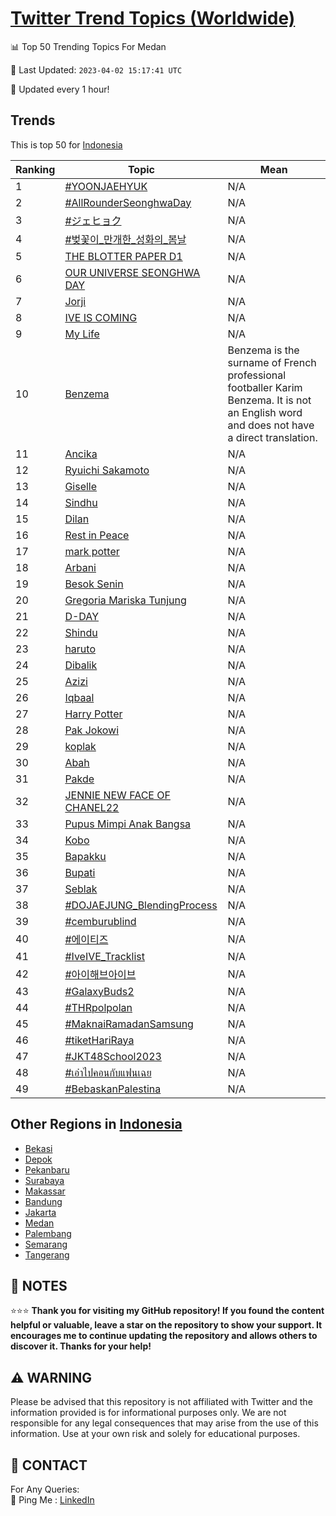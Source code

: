 [Twitter Trend Topics (Worldwide)](https://github.com/ErcinDedeoglu/Twitter-Trend-Topics)
==========


📊 Top 50 Trending Topics For Medan

📆 Last Updated: `2023-04-02 15:17:41 UTC`

🔧 Updated every 1 hour!


## Trends

This is top 50 for [Indonesia](</Indonesia>)

| Ranking | Topic | Mean |
| ------- | ------------ | ------------ |
| 1 | [#YOONJAEHYUK](http://twitter.com/search?q=%23YOONJAEHYUK) | N/A |
| 2 | [#AllRounderSeonghwaDay](http://twitter.com/search?q=%23AllRounderSeonghwaDay) | N/A |
| 3 | [#ジェヒョク](http://twitter.com/search?q=%23%e3%82%b8%e3%82%a7%e3%83%92%e3%83%a7%e3%82%af) | N/A |
| 4 | [#벚꽃이_만개한_성화의_봄날](http://twitter.com/search?q=%23%eb%b2%9a%ea%bd%83%ec%9d%b4_%eb%a7%8c%ea%b0%9c%ed%95%9c_%ec%84%b1%ed%99%94%ec%9d%98_%eb%b4%84%eb%82%a0) | N/A |
| 5 | [THE BLOTTER PAPER D1](http://twitter.com/search?q=THE+BLOTTER+PAPER+D1) | N/A |
| 6 | [OUR UNIVERSE SEONGHWA DAY](http://twitter.com/search?q=OUR+UNIVERSE+SEONGHWA+DAY) | N/A |
| 7 | [Jorji](http://twitter.com/search?q=Jorji) | N/A |
| 8 | [IVE IS COMING](http://twitter.com/search?q=IVE+IS+COMING) | N/A |
| 9 | [My Life](http://twitter.com/search?q=My+Life) | N/A |
| 10 | [Benzema](http://twitter.com/search?q=Benzema) | Benzema is the surname of French professional footballer Karim Benzema. It is not an English word and does not have a direct translation. |
| 11 | [Ancika](http://twitter.com/search?q=Ancika) | N/A |
| 12 | [Ryuichi Sakamoto](http://twitter.com/search?q=Ryuichi+Sakamoto) | N/A |
| 13 | [Giselle](http://twitter.com/search?q=Giselle) | N/A |
| 14 | [Sindhu](http://twitter.com/search?q=Sindhu) | N/A |
| 15 | [Dilan](http://twitter.com/search?q=Dilan) | N/A |
| 16 | [Rest in Peace](http://twitter.com/search?q=Rest+in+Peace) | N/A |
| 17 | [mark potter](http://twitter.com/search?q=mark+potter) | N/A |
| 18 | [Arbani](http://twitter.com/search?q=Arbani) | N/A |
| 19 | [Besok Senin](http://twitter.com/search?q=Besok+Senin) | N/A |
| 20 | [Gregoria Mariska Tunjung](http://twitter.com/search?q=Gregoria+Mariska+Tunjung) | N/A |
| 21 | [D-DAY](http://twitter.com/search?q=D-DAY) | N/A |
| 22 | [Shindu](http://twitter.com/search?q=Shindu) | N/A |
| 23 | [haruto](http://twitter.com/search?q=haruto) | N/A |
| 24 | [Dibalik](http://twitter.com/search?q=Dibalik) | N/A |
| 25 | [Azizi](http://twitter.com/search?q=Azizi) | N/A |
| 26 | [Iqbaal](http://twitter.com/search?q=Iqbaal) | N/A |
| 27 | [Harry Potter](http://twitter.com/search?q=Harry+Potter) | N/A |
| 28 | [Pak Jokowi](http://twitter.com/search?q=Pak+Jokowi) | N/A |
| 29 | [koplak](http://twitter.com/search?q=koplak) | N/A |
| 30 | [Abah](http://twitter.com/search?q=Abah) | N/A |
| 31 | [Pakde](http://twitter.com/search?q=Pakde) | N/A |
| 32 | [JENNIE NEW FACE OF CHANEL22](http://twitter.com/search?q=JENNIE+NEW+FACE+OF+CHANEL22) | N/A |
| 33 | [Pupus Mimpi Anak Bangsa](http://twitter.com/search?q=Pupus+Mimpi+Anak+Bangsa) | N/A |
| 34 | [Kobo](http://twitter.com/search?q=Kobo) | N/A |
| 35 | [Bapakku](http://twitter.com/search?q=Bapakku) | N/A |
| 36 | [Bupati](http://twitter.com/search?q=Bupati) | N/A |
| 37 | [Seblak](http://twitter.com/search?q=Seblak) | N/A |
| 38 | [#DOJAEJUNG_BlendingProcess](http://twitter.com/search?q=%23DOJAEJUNG_BlendingProcess) | N/A |
| 39 | [#cemburublind](http://twitter.com/search?q=%23cemburublind) | N/A |
| 40 | [#에이티즈](http://twitter.com/search?q=%23%ec%97%90%ec%9d%b4%ed%8b%b0%ec%a6%88) | N/A |
| 41 | [#IveIVE_Tracklist](http://twitter.com/search?q=%23IveIVE_Tracklist) | N/A |
| 42 | [#아이해브아이브](http://twitter.com/search?q=%23%ec%95%84%ec%9d%b4%ed%95%b4%eb%b8%8c%ec%95%84%ec%9d%b4%eb%b8%8c) | N/A |
| 43 | [#GalaxyBuds2](http://twitter.com/search?q=%23GalaxyBuds2) | N/A |
| 44 | [#THRpolpolan](http://twitter.com/search?q=%23THRpolpolan) | N/A |
| 45 | [#MaknaiRamadanSamsung](http://twitter.com/search?q=%23MaknaiRamadanSamsung) | N/A |
| 46 | [#tiketHariRaya](http://twitter.com/search?q=%23tiketHariRaya) | N/A |
| 47 | [#JKT48School2023](http://twitter.com/search?q=%23JKT48School2023) | N/A |
| 48 | [#เอ๋าไปคอนกับแฟนเฉย](http://twitter.com/search?q=%23%e0%b9%80%e0%b8%ad%e0%b9%8b%e0%b8%b2%e0%b9%84%e0%b8%9b%e0%b8%84%e0%b8%ad%e0%b8%99%e0%b8%81%e0%b8%b1%e0%b8%9a%e0%b9%81%e0%b8%9f%e0%b8%99%e0%b9%80%e0%b8%89%e0%b8%a2) | N/A |
| 49 | [#BebaskanPalestina](http://twitter.com/search?q=%23BebaskanPalestina) | N/A |



## Other Regions in [Indonesia](</Indonesia>)

* [Bekasi](</Indonesia/Bekasi.md>)
* [Depok](</Indonesia/Depok.md>)
* [Pekanbaru](</Indonesia/Pekanbaru.md>)
* [Surabaya](</Indonesia/Surabaya.md>)
* [Makassar](</Indonesia/Makassar.md>)
* [Bandung](</Indonesia/Bandung.md>)
* [Jakarta](</Indonesia/Jakarta.md>)
* [Medan](</Indonesia/Medan.md>)
* [Palembang](</Indonesia/Palembang.md>)
* [Semarang](</Indonesia/Semarang.md>)
* [Tangerang](</Indonesia/Tangerang.md>)



## 📝 NOTES

⭐⭐⭐ **Thank you for visiting my GitHub repository! If you found the content helpful or valuable, leave a star on the repository to show your support. It encourages me to continue updating the repository and allows others to discover it. Thanks for your help!**


## ⚠️ WARNING

Please be advised that this repository is not affiliated with Twitter and the information provided is for informational purposes only. We are not responsible for any legal consequences that may arise from the use of this information. Use at your own risk and solely for educational purposes.


## 📨 CONTACT

 For Any Queries:  
            🏓 Ping Me : [LinkedIn](https://www.linkedin.com/in/ercindedeoglu/)
